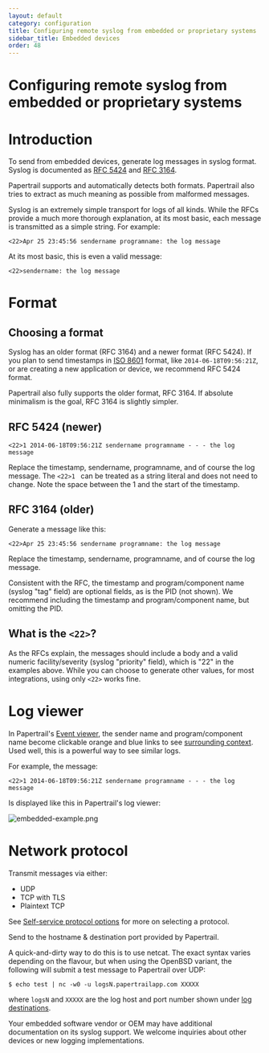 ```yaml
---
layout: default
category: configuration
title: Configuring remote syslog from embedded or proprietary systems
sidebar_title: Embedded devices
order: 48
---
```


# Configuring remote syslog from embedded or proprietary systems

# Introduction

To send from embedded devices, generate log messages in syslog format. Syslog is documented as [RFC 5424](http://tools.ietf.org/html/rfc5424) and [RFC 3164](http://www.ietf.org/rfc/rfc3164.txt).

Papertrail supports and automatically detects both formats. Papertrail also tries to extract as much meaning as possible from malformed messages.

Syslog is an extremely simple transport for logs of all kinds. While the RFCs provide a much more thorough explanation, at its most basic, each message is transmitted as a simple string. For example:

```
<22>Apr 25 23:45:56 sendername programname: the log message
```

At its most basic, this is even a valid message:

```
<22>sendername: the log message
```

# Format

## Choosing a format

Syslog has an older format (RFC 3164) and a newer format (RFC 5424). If you plan to send timestamps in [ISO 8601](http://en.wikipedia.org/wiki/ISO_8601) format, like `2014-06-18T09:56:21Z`, or are creating a new application or device, we recommend RFC 5424 format.

Papertrail also fully supports the older format, RFC 3164. If absolute minimalism is the goal, RFC 3164 is slightly simpler.

## RFC 5424 (newer)

```
<22>1 2014-06-18T09:56:21Z sendername programname - - - the log message
```

Replace the timestamp, sendername, programname, and of course the log message. The `<22>1 ` can be treated as a string literal and does not need to change. Note the space between the 1 and the start of the timestamp.

## RFC 3164 (older)

Generate a message like this:

```
<22>Apr 25 23:45:56 sendername programname: the log message
```

Replace the timestamp, sendername, programname, and of course the log message.

Consistent with the RFC, the timestamp and program/component name (syslog "tag" field) are optional fields, as is the PID (not shown). We recommend including the timestamp and program/component name, but omitting the PID.

## What is the `<22>`?

As the RFCs explain, the messages should include a body and a valid numeric facility/severity (syslog "priority" field), which is "22" in the examples above. While you can choose to generate other values, for most integrations, using only `<22>` works fine.

# Log viewer

In Papertrail's [Event viewer](https://papertrailapp.com/events), the sender name and program/component name become clickable orange and blue links to see [surrounding context](/kb/how-it-works/event-viewer#context). Used well, this is a powerful way to see similar logs.

For example, the message:

```
<22>1 2014-06-18T09:56:21Z sendername programname - - - the log message
```

Is displayed like this in Papertrail's log viewer:

![embedded-example.png](/assets/images/embedded-example_normal.png)

# Network protocol

Transmit messages via either:

* UDP
* TCP with TLS
* Plaintext TCP

See [Self-service protocol options](http://blog.papertrailapp.com/self-service-protocol-options/) for more on selecting a protocol.

Send to the hostname & destination port provided by Papertrail.

A quick-and-dirty way to do this is to use netcat. The exact syntax varies depending on the flavour, but when using the OpenBSD variant, the following will submit a test message to Papertrail over UDP:

```shell
$ echo test | nc -w0 -u logsN.papertrailapp.com XXXXX
```

where `logsN` and `XXXXX` are the log host and port number shown under [log destinations](https://papertrailapp.com/account/destinations).

Your embedded software vendor or OEM may have additional documentation on its syslog support.  We welcome inquiries about other devices or new logging implementations.
